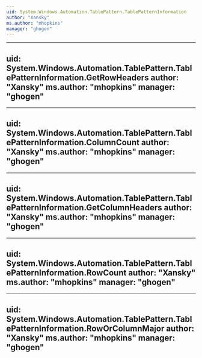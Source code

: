 ```yaml
---
uid: System.Windows.Automation.TablePattern.TablePatternInformation
author: "Xansky"
ms.author: "mhopkins"
manager: "ghogen"
---
```


---
uid: System.Windows.Automation.TablePattern.TablePatternInformation.GetRowHeaders
author: "Xansky"
ms.author: "mhopkins"
manager: "ghogen"
---

---
uid: System.Windows.Automation.TablePattern.TablePatternInformation.ColumnCount
author: "Xansky"
ms.author: "mhopkins"
manager: "ghogen"
---

---
uid: System.Windows.Automation.TablePattern.TablePatternInformation.GetColumnHeaders
author: "Xansky"
ms.author: "mhopkins"
manager: "ghogen"
---

---
uid: System.Windows.Automation.TablePattern.TablePatternInformation.RowCount
author: "Xansky"
ms.author: "mhopkins"
manager: "ghogen"
---

---
uid: System.Windows.Automation.TablePattern.TablePatternInformation.RowOrColumnMajor
author: "Xansky"
ms.author: "mhopkins"
manager: "ghogen"
---
